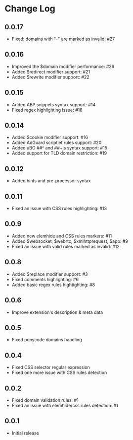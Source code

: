 # Change Log

## 0.0.17
- Fixed: domains with "-" are marked as invalid: #27

## 0.0.16
- Improved the $domain modifier performance: #26
- Added $redirect modifier support: #21
- Added $rewrite modifier support: #22

## 0.0.15
- Added ABP snippets syntax support: #14
- Fixed regex highlighting issue: #18

## 0.0.14
- Added $cookie modifier support: #16
- Added AdGuard scriptlet rules support: #20
- Added uBO ##^ and ##+js syntax support: #15
- Added support for TLD domain restriction: #19

## 0.0.12
- Added hints and pre-processor syntax

## 0.0.11
- Fixed an issue with CSS rules highlighting: #13

## 0.0.9
- Added new elemhide and CSS rules markers: #11
- Added $websocket, $webrtc, $xmlhttprequest, $app: #9
- Fixed an issue with valid rules marked as invalid: #12

## 0.0.8
- Added $replace modifier support: #3
- Fixed comments highlighting: #6
- Added basic regex rules hightighting: #8

## 0.0.6
- Improve extension's description & meta data

## 0.0.5
- Fixed punycode domains handling

## 0.0.4
- Fixed CSS selector regular expression
- Fixed one more issue with CSS rules detection

## 0.0.2
- Fixed domain validation rules: #1
- Fixed an issue with elemhide/css rules detection: #1

## 0.0.1
- Initial release